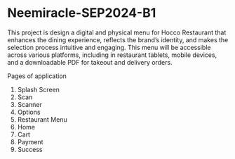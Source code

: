 # Neemiracle-SEP2024-B1
This project is design a digital and physical menu for Hocco Restaurant that enhances the dining experience, reflects the brand’s identity, and makes the selection process intuitive and engaging.
This menu will be accessible across various platforms, including in restaurant tablets, mobile devices, and a downloadable PDF for takeout and delivery orders.

Pages of application
1. Splash Screen
2. Scan
3. Scanner
4. Options
5. Restaurant Menu
6. Home
7. Cart
8. Payment
9. Success
